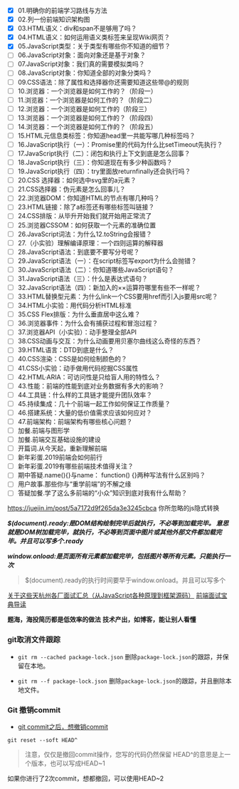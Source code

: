 
- [x] 01.明确你的前端学习路线与方法
- [x] 02.列一份前端知识架构图
- [x] 03.HTML语义：div和span不是够用了吗？
- [x] 04.HTML语义：如何运用语义类标签来呈现Wiki网页？
- [x] 05.JavaScript类型：关于类型有哪些你不知道的细节？
- [ ] 06.JavaScript对象：面向对象还是基于对象？
- [ ] 07.JavaScript对象：我们真的需要模拟类吗？
- [ ] 08.JavaScript对象：你知道全部的对象分类吗？
- [ ] 09.CSS语法：除了属性和选择器你还需要知道这些带@的规则
- [ ] 10.浏览器：一个浏览器是如何工作的？（阶段一）
- [ ] 11.浏览器：一个浏览器是如何工作的？（阶段二）
- [ ] 12.浏览器：一个浏览器是如何工作的（阶段三）
- [ ] 13.浏览器：一个浏览器是如何工作的？（阶段四）
- [ ] 14.浏览器：一个浏览器是如何工作的？（阶段五）
- [ ] 15.HTML元信息类标签：你知道head里一共能写哪几种标签吗？
- [ ] 16.JavaScript执行（一）：Promise里的代码为什么比setTimeout先执行？
- [ ] 17.JavaScript执行（二）：闭包和执行上下文到底是怎么回事？
- [ ] 18.JavaScript执行（三）：你知道现在有多少种函数吗？
- [ ] 19.JavaScript执行（四）：try里面放returnfinally还会执行吗？
- [ ] 20.CSS 选择器：如何选中svg里的a元素？
- [ ] 21.CSS选择器：伪元素是怎么回事儿？
- [ ] 22.浏览器DOM：你知道HTML的节点有哪几种吗？
- [ ] 23.HTML链接：除了a标签还有哪些标签叫链接？
- [ ] 24.CSS排版：从毕升开始我们就开始用正常流了
- [ ] 25.浏览器CSSOM：如何获取一个元素的准确位置
- [ ] 26.JavaScript词法：为什么12.toString会报错？
- [ ] 27.（小实验）理解编译原理：一个四则运算的解释器
- [ ] 28.JavaScript语法：到底要不要写分号呢？
- [ ] 29.JavaScript语法（一）：在script标签写export为什么会抛错？
- [ ] 30.JavaScript语法（二）：你知道哪些JavaScript语句？
- [ ] 31.JavaScript语法（三）：什么是表达式语句？
- [ ] 32.JavaScript语法（四）：新加入的××运算符哪里有些不一样呢？
- [ ] 33.HTML替换型元素：为什么link一个CSS要用href而引入js要用src呢？
- [ ] 34.HTML小实验：用代码分析HTML标准
- [ ] 35.CSS Flex排版：为什么垂直居中这么难？
- [ ] 36.浏览器事件：为什么会有捕获过程和冒泡过程？
- [ ] 37.浏览器API（小实验）：动手整理全部API
- [ ] 38.CSS动画与交互：为什么动画要用贝塞尔曲线这么奇怪的东西？
- [ ] 39.HTML语言：DTD到底是什么？
- [ ] 40.CSS渲染：CSS是如何绘制颜色的？
- [ ] 41.CSS小实验：动手做用代码挖掘CSS属性
- [ ] 42.HTML·ARIA：可访问性是只给盲人用的特性么？
- [ ] 43.性能：前端的性能到底对业务数据有多大的影响？
- [ ] 44.工具链：什么样的工具链才能提升团队效率？
- [ ] 45.持续集成：几十个前端一起工作如何保证工作质量？
- [ ] 46.搭建系统：大量的低价值需求应该如何应对？
- [ ] 47.前端架构：前端架构有哪些核心问题？
- [ ] 加餐.前端与图形学
- [ ] 加餐.前端交互基础设施的建设
- [ ] 开篇词.从今天起，重新理解前端
- [ ] 新年彩蛋.2019前端会如何前行
- [ ] 新年彩蛋.2019有哪些前端技术值得关注？
- [ ] 期中答疑.name(){}与name： function() {}两种写法有什么区别吗？
- [ ] 用户故事.那些你与“重学前端”的不解之缘
- [ ] 答疑加餐.学了这么多前端的“小众”知识到底对我有什么帮助？

https://juejin.im/post/5a7172d9f265da3e3245cbca
你所忽略的js隐式转换


***$(document).ready:是DOM结构绘制完毕后就执行，不必等到加载完毕。 意思就是DOM树加载完毕，就执行，不必等到页面中图片或其他外部文件都加载完毕。并且可以写多个.ready***


***window.onload:是页面所有元素都加载完毕，包括图片等所有元素。只能执行一次***

>$(document).ready的执行时间要早于window.onload。并且可以写多个

[关于这些天杭州各厂面试汇总（从JavaScript各种原理到框架源码）](https://juejin.im/post/5d14bb9a5188255d3f6ca8f6)
[前端面试宝典导读](https://www.nowcoder.com/tutorial/96/4d6a2fe5345c46458d6727ef78b0f687)


**题海，海投简历都是低效率的做法**
**技术产出，如博客，能让别人看懂**

### git取消文件跟踪

- `git rm --cached package-lock.json` 删除`package-lock.json`的跟踪，并保留在本地。

- `git rm --f package-lock.json` 删除`package-lock.json`的跟踪，并且删除本地文件。


### Git 撤销commit

- [git commit之后，想撤销commit](https://www.cnblogs.com/lfxiao/p/9378763.html)

`git reset --soft HEAD^`

>注意，仅仅是撤回commit操作，您写的代码仍然保留
HEAD^的意思是上一个版本，也可以写成HEAD~1

如果你进行了2次commit，想都撤回，可以使用HEAD~2
